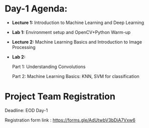 # Day-1 Agenda:

  * **Lecture 1:** Introduction to Machine Learning and Deep Learning
  * **Lab 1:** Environment setup and OpenCV+Python Warm-up 
  * **Lecture 2:** Machine Learning Basics and Introduction to Image Processing
  * **Lab 2:**
    
    Part 1: Understanding Convolutions
  
    Part 2: Machine Learning Basics: KNN, SVM for classification 


# Project Team Registration

Deadline: EOD Day-1

Registration form link : https://forms.gle/AdUtwbV3bDiA7Vxw6 

